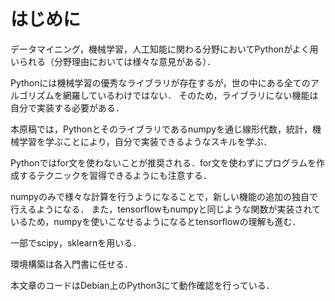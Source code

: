 <!--
Since : 2018/06/25
Update: <2018/06/25>
-->

# はじめに

データマイニング，機械学習，人工知能に関わる分野においてPythonがよく用いられる（分野理由においては様々な意見がある）．

Pythonには機械学習の優秀なライブラリが存在するが，世の中にある全てのアルゴリズムを網羅しているわけではない．
そのため，ライブラリにない機能は自分で実装する必要がある．

本原稿では，Pythonとそのライブラリであるnumpyを通じ線形代数，統計，機械学習を学ぶことにより，自分で実装できるようなスキルを学ぶ．

Pythonではfor文を使わないことが推奨される．for文を使わずにプログラムを作成するテクニックを習得できるようにも注意する．



numpyのみで様々な計算を行うようになることで，新しい機能の追加の独自で行えるようになる．
また，tensorflowもnumpyと同じような関数が実装されているため，numpyを使いこなせるようになるとtensorflowの理解も進む．

一部でscipy，sklearnを用いる．

環境構築は各入門書に任せる．

本文章のコードはDebian上のPython3にて動作確認を行っている．
